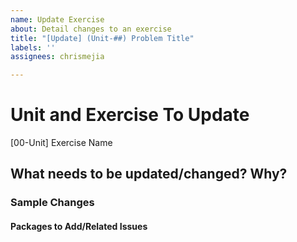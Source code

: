 ```yaml
---
name: Update Exercise
about: Detail changes to an exercise 
title: "[Update] (Unit-##) Problem Title"
labels: ''
assignees: chrismejia

---
```


# Unit and Exercise To Update
[00-Unit] Exercise Name

## What needs to be updated/changed? Why?

### Sample Changes

#### Packages to Add/Related Issues
